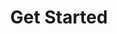---
title: Get Started
description: Learn the fundamental concepts and terminology to start building your blockchain using the Substrate framework.
link: /main-docs/fundamentals/
order: 1
image: "../media/images/get-started.png"
bodyLinkOneTitle: Blockchain Basics
bodyLinkOneURL: /main-docs/fundamentals/blockchain-basics/
bodyLinkTwoTitle: Why Substate?
bodyLinkTwoURL: /main-docs/fundamentals/why-substrate/
bodyLinkThreeTitle: Architecture
bodyLinkThreeURL: /main-docs/fundamentals/architecture/
---